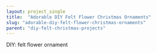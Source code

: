 ```yaml
---
layout: project_single
title:  "Adorable DIY Felt Flower Christmas Ornaments"
slug: "adorable-diy-felt-flower-christmas-ornaments"
parent: "diy-felt-christmas-projects"
---
```

DIY: felt flower ornament